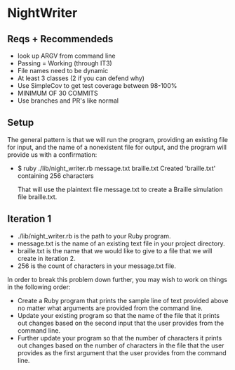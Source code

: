 # NightWriter

## Reqs + Recommendeds
* look up ARGV from command line
* Passing = Working (through IT3)
* File names need to be dynamic
* At least 3 classes (2 if you can defend why)
* Use SimpleCov to get test coverage between 98-100%
* MINIMUM OF 30 COMMITS
* Use branches and PR's like normal

## Setup
The general pattern is that we will run the program, providing an existing file for input, and the name of a nonexistent file for output, and the program will provide us with a confirmation:
* $ ruby ./lib/night_writer.rb message.txt braille.txt
  Created 'braille.txt' containing 256 characters

  That will use the plaintext file message.txt to create a Braille simulation file braille.txt.

## Iteration 1
* ./lib/night_writer.rb is the path to your Ruby program.
* message.txt is the name of an existing text file in your project directory.
* braille.txt is the name that we would like to give to a file that we will create in iteration 2.
* 256 is the count of characters in your message.txt file.

In order to break this problem down further, you may wish to work on things in the following order:

* Create a Ruby program that prints the sample line of text provided above no matter what arguments are provided from the command line.
* Update your existing program so that the name of the file that it prints out changes based on the second input that the user provides from the command line.
* Further update your program so that the number of characters it prints out changes based on the number of characters in the file that the user provides as the first argument that the user provides from the command line.
